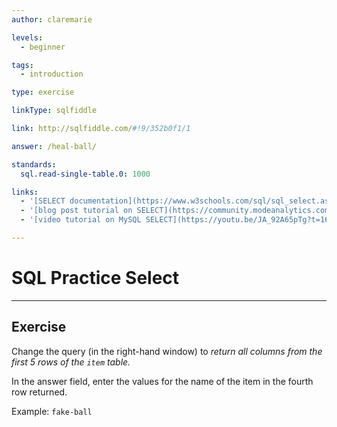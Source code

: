 ```yaml
---
author: claremarie

levels:
  - beginner

tags:
  - introduction

type: exercise

linkType: sqlfiddle

link: http://sqlfiddle.com/#!9/352b0f1/1

answer: /heal-ball/

standards:
  sql.read-single-table.0: 1000

links:
  - '[SELECT documentation](https://www.w3schools.com/sql/sql_select.asp){documentation}'
  - '[blog post tutorial on SELECT](https://community.modeanalytics.com/sql/tutorial/sql-select-statement/){website}'
  - '[video tutorial on MySQL SELECT](https://youtu.be/JA_92A65pTg?t=16s){video}'

---
```


# SQL Practice Select

---

## Exercise

Change the query (in the right-hand window) to _return all columns from the first 5 rows of the `item` table._

In the answer field, enter the values for the name of the item in the fourth row returned.

Example: `fake-ball`
